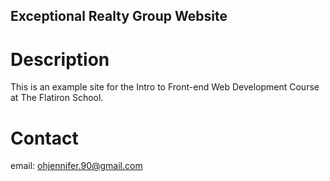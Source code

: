 Exceptional Realty Group Website
---


# Description

This is an example site for the Intro to Front-end Web Development Course at The Flatiron School.

# Contact

email: ohjennifer.90@gmail.com
